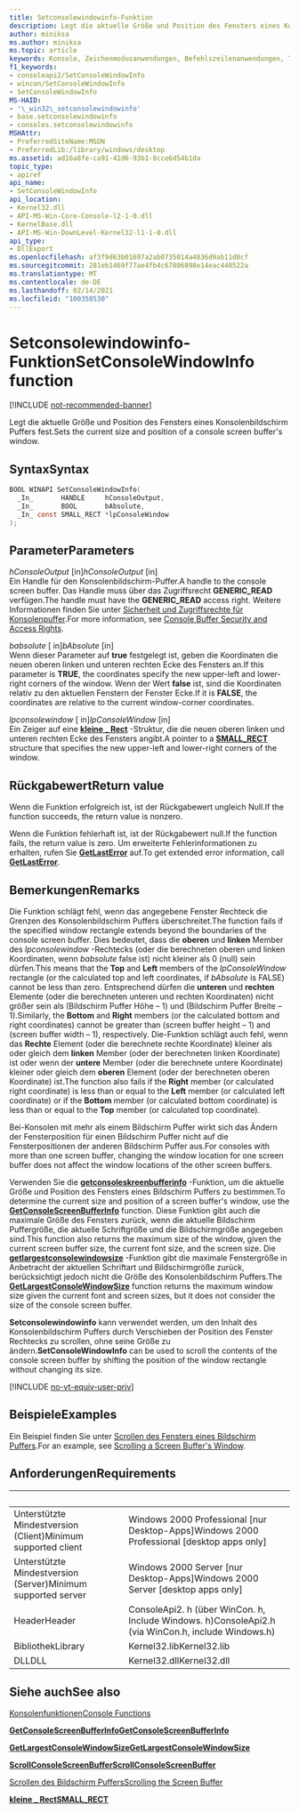 ```yaml
---
title: Setconsolewindowinfo-Funktion
description: Legt die aktuelle Größe und Position des Fensters eines Konsolenbildschirm Puffers fest.
author: miniksa
ms.author: miniksa
ms.topic: article
keywords: Konsole, Zeichenmodusanwendungen, Befehlszeilenanwendungen, Terminalanwendungen, Konsolen-API
f1_keywords:
- consoleapi2/SetConsoleWindowInfo
- wincon/SetConsoleWindowInfo
- SetConsoleWindowInfo
MS-HAID:
- '\_win32\_setconsolewindowinfo'
- base.setconsolewindowinfo
- consoles.setconsolewindowinfo
MSHAttr:
- PreferredSiteName:MSDN
- PreferredLib:/library/windows/desktop
ms.assetid: ad16a8fe-ca91-41d6-93b1-8cce6d54b1da
topic_type:
- apiref
api_name:
- SetConsoleWindowInfo
api_location:
- Kernel32.dll
- API-MS-Win-Core-Console-l2-1-0.dll
- KernelBase.dll
- API-MS-Win-DownLevel-Kernel32-l1-1-0.dll
api_type:
- DllExport
ms.openlocfilehash: af3f9d63b01697a2ab0735014a4836d9ab11d8cf
ms.sourcegitcommit: 281eb1469f77ae4fb4c67806898e14eac440522a
ms.translationtype: MT
ms.contentlocale: de-DE
ms.lasthandoff: 02/14/2021
ms.locfileid: "100358530"
---
```

# <a name="setconsolewindowinfo-function"></a><span data-ttu-id="1ef9c-104">Setconsolewindowinfo-Funktion</span><span class="sxs-lookup"><span data-stu-id="1ef9c-104">SetConsoleWindowInfo function</span></span>

[!INCLUDE [not-recommended-banner](./includes/not-recommended-banner.md)]

<span data-ttu-id="1ef9c-105">Legt die aktuelle Größe und Position des Fensters eines Konsolenbildschirm Puffers fest.</span><span class="sxs-lookup"><span data-stu-id="1ef9c-105">Sets the current size and position of a console screen buffer's window.</span></span>

## <a name="syntax"></a><span data-ttu-id="1ef9c-106">Syntax</span><span class="sxs-lookup"><span data-stu-id="1ef9c-106">Syntax</span></span>

```C
BOOL WINAPI SetConsoleWindowInfo(
  _In_       HANDLE     hConsoleOutput,
  _In_       BOOL       bAbsolute,
  _In_ const SMALL_RECT *lpConsoleWindow
);
```

## <a name="parameters"></a><span data-ttu-id="1ef9c-107">Parameter</span><span class="sxs-lookup"><span data-stu-id="1ef9c-107">Parameters</span></span>

<span data-ttu-id="1ef9c-108">*hConsoleOutput* \[in\]</span><span class="sxs-lookup"><span data-stu-id="1ef9c-108">*hConsoleOutput* \[in\]</span></span>  
<span data-ttu-id="1ef9c-109">Ein Handle für den Konsolenbildschirm-Puffer.</span><span class="sxs-lookup"><span data-stu-id="1ef9c-109">A handle to the console screen buffer.</span></span> <span data-ttu-id="1ef9c-110">Das Handle muss über das Zugriffsrecht **GENERIC\_READ** verfügen.</span><span class="sxs-lookup"><span data-stu-id="1ef9c-110">The handle must have the **GENERIC\_READ** access right.</span></span> <span data-ttu-id="1ef9c-111">Weitere Informationen finden Sie unter [Sicherheit und Zugriffsrechte für Konsolenpuffer](console-buffer-security-and-access-rights.md).</span><span class="sxs-lookup"><span data-stu-id="1ef9c-111">For more information, see [Console Buffer Security and Access Rights](console-buffer-security-and-access-rights.md).</span></span>

<span data-ttu-id="1ef9c-112">*babsolute* \[ in\]</span><span class="sxs-lookup"><span data-stu-id="1ef9c-112">*bAbsolute* \[in\]</span></span>  
<span data-ttu-id="1ef9c-113">Wenn dieser Parameter auf **true** festgelegt ist, geben die Koordinaten die neuen oberen linken und unteren rechten Ecke des Fensters an.</span><span class="sxs-lookup"><span data-stu-id="1ef9c-113">If this parameter is **TRUE**, the coordinates specify the new upper-left and lower-right corners of the window.</span></span> <span data-ttu-id="1ef9c-114">Wenn der Wert **false** ist, sind die Koordinaten relativ zu den aktuellen Fenstern der Fenster Ecke.</span><span class="sxs-lookup"><span data-stu-id="1ef9c-114">If it is **FALSE**, the coordinates are relative to the current window-corner coordinates.</span></span>

<span data-ttu-id="1ef9c-115">*lpconsolewindow* \[ in\]</span><span class="sxs-lookup"><span data-stu-id="1ef9c-115">*lpConsoleWindow* \[in\]</span></span>  
<span data-ttu-id="1ef9c-116">Ein Zeiger auf eine [**kleine \_ Rect**](small-rect-str.md) -Struktur, die die neuen oberen linken und unteren rechten Ecke des Fensters angibt.</span><span class="sxs-lookup"><span data-stu-id="1ef9c-116">A pointer to a [**SMALL\_RECT**](small-rect-str.md) structure that specifies the new upper-left and lower-right corners of the window.</span></span>

## <a name="return-value"></a><span data-ttu-id="1ef9c-117">Rückgabewert</span><span class="sxs-lookup"><span data-stu-id="1ef9c-117">Return value</span></span>

<span data-ttu-id="1ef9c-118">Wenn die Funktion erfolgreich ist, ist der Rückgabewert ungleich Null.</span><span class="sxs-lookup"><span data-stu-id="1ef9c-118">If the function succeeds, the return value is nonzero.</span></span>

<span data-ttu-id="1ef9c-119">Wenn die Funktion fehlerhaft ist, ist der Rückgabewert null.</span><span class="sxs-lookup"><span data-stu-id="1ef9c-119">If the function fails, the return value is zero.</span></span> <span data-ttu-id="1ef9c-120">Um erweiterte Fehlerinformationen zu erhalten, rufen Sie [**GetLastError**](/windows/win32/api/errhandlingapi/nf-errhandlingapi-getlasterror) auf.</span><span class="sxs-lookup"><span data-stu-id="1ef9c-120">To get extended error information, call [**GetLastError**](/windows/win32/api/errhandlingapi/nf-errhandlingapi-getlasterror).</span></span>

## <a name="remarks"></a><span data-ttu-id="1ef9c-121">Bemerkungen</span><span class="sxs-lookup"><span data-stu-id="1ef9c-121">Remarks</span></span>

<span data-ttu-id="1ef9c-122">Die Funktion schlägt fehl, wenn das angegebene Fenster Rechteck die Grenzen des Konsolenbildschirm Puffers überschreitet.</span><span class="sxs-lookup"><span data-stu-id="1ef9c-122">The function fails if the specified window rectangle extends beyond the boundaries of the console screen buffer.</span></span> <span data-ttu-id="1ef9c-123">Dies bedeutet, dass die **oberen** und **linken** Member des *lpconsolewindow* -Rechtecks (oder die berechneten oberen und linken Koordinaten, wenn *babsolute* false ist) nicht kleiner als 0 (null) sein dürfen.</span><span class="sxs-lookup"><span data-stu-id="1ef9c-123">This means that the **Top** and **Left** members of the *lpConsoleWindow* rectangle (or the calculated top and left coordinates, if *bAbsolute* is FALSE) cannot be less than zero.</span></span> <span data-ttu-id="1ef9c-124">Entsprechend dürfen die **unteren** und **rechten** Elemente (oder die berechneten unteren und rechten Koordinaten) nicht größer sein als (Bildschirm Puffer Höhe – 1) und (Bildschirm Puffer Breite – 1).</span><span class="sxs-lookup"><span data-stu-id="1ef9c-124">Similarly, the **Bottom** and **Right** members (or the calculated bottom and right coordinates) cannot be greater than (screen buffer height – 1) and (screen buffer width – 1), respectively.</span></span> <span data-ttu-id="1ef9c-125">Die-Funktion schlägt auch fehl, wenn das **Rechte** Element (oder die berechnete rechte Koordinate) kleiner als oder gleich dem **linken** Member (oder der berechneten linken Koordinate) ist oder wenn der **untere** Member (oder die berechnete untere Koordinate) kleiner oder gleich dem **oberen** Element (oder der berechneten oberen Koordinate) ist.</span><span class="sxs-lookup"><span data-stu-id="1ef9c-125">The function also fails if the **Right** member (or calculated right coordinate) is less than or equal to the **Left** member (or calculated left coordinate) or if the **Bottom** member (or calculated bottom coordinate) is less than or equal to the **Top** member (or calculated top coordinate).</span></span>

<span data-ttu-id="1ef9c-126">Bei-Konsolen mit mehr als einem Bildschirm Puffer wirkt sich das Ändern der Fensterposition für einen Bildschirm Puffer nicht auf die Fensterpositionen der anderen Bildschirm Puffer aus.</span><span class="sxs-lookup"><span data-stu-id="1ef9c-126">For consoles with more than one screen buffer, changing the window location for one screen buffer does not affect the window locations of the other screen buffers.</span></span>

<span data-ttu-id="1ef9c-127">Verwenden Sie die [**getconsoleskreenbufferinfo**](getconsolescreenbufferinfo.md) -Funktion, um die aktuelle Größe und Position des Fensters eines Bildschirm Puffers zu bestimmen.</span><span class="sxs-lookup"><span data-stu-id="1ef9c-127">To determine the current size and position of a screen buffer's window, use the [**GetConsoleScreenBufferInfo**](getconsolescreenbufferinfo.md) function.</span></span> <span data-ttu-id="1ef9c-128">Diese Funktion gibt auch die maximale Größe des Fensters zurück, wenn die aktuelle Bildschirm Puffergröße, die aktuelle Schriftgröße und die Bildschirmgröße angegeben sind.</span><span class="sxs-lookup"><span data-stu-id="1ef9c-128">This function also returns the maximum size of the window, given the current screen buffer size, the current font size, and the screen size.</span></span> <span data-ttu-id="1ef9c-129">Die [**getlargestconsolewindowsize**](getlargestconsolewindowsize.md) -Funktion gibt die maximale Fenstergröße in Anbetracht der aktuellen Schriftart und Bildschirmgröße zurück, berücksichtigt jedoch nicht die Größe des Konsolenbildschirm Puffers.</span><span class="sxs-lookup"><span data-stu-id="1ef9c-129">The [**GetLargestConsoleWindowSize**](getlargestconsolewindowsize.md) function returns the maximum window size given the current font and screen sizes, but it does not consider the size of the console screen buffer.</span></span>

<span data-ttu-id="1ef9c-130">**Setconsolewindowinfo** kann verwendet werden, um den Inhalt des Konsolenbildschirm Puffers durch Verschieben der Position des Fenster Rechtecks zu scrollen, ohne seine Größe zu ändern.</span><span class="sxs-lookup"><span data-stu-id="1ef9c-130">**SetConsoleWindowInfo** can be used to scroll the contents of the console screen buffer by shifting the position of the window rectangle without changing its size.</span></span>

[!INCLUDE [no-vt-equiv-user-priv](./includes/no-vt-equiv-user-priv.md)]

## <a name="examples"></a><span data-ttu-id="1ef9c-131">Beispiele</span><span class="sxs-lookup"><span data-stu-id="1ef9c-131">Examples</span></span>

<span data-ttu-id="1ef9c-132">Ein Beispiel finden Sie unter [Scrollen des Fensters eines Bildschirm Puffers](scrolling-a-screen-buffer-s-window.md).</span><span class="sxs-lookup"><span data-stu-id="1ef9c-132">For an example, see [Scrolling a Screen Buffer's Window](scrolling-a-screen-buffer-s-window.md).</span></span>

## <a name="requirements"></a><span data-ttu-id="1ef9c-133">Anforderungen</span><span class="sxs-lookup"><span data-stu-id="1ef9c-133">Requirements</span></span>

| &nbsp; | &nbsp; |
|-|-|
| <span data-ttu-id="1ef9c-134">Unterstützte Mindestversion (Client)</span><span class="sxs-lookup"><span data-stu-id="1ef9c-134">Minimum supported client</span></span> | <span data-ttu-id="1ef9c-135">Windows 2000 Professional \[nur Desktop-Apps\]</span><span class="sxs-lookup"><span data-stu-id="1ef9c-135">Windows 2000 Professional \[desktop apps only\]</span></span> |
| <span data-ttu-id="1ef9c-136">Unterstützte Mindestversion (Server)</span><span class="sxs-lookup"><span data-stu-id="1ef9c-136">Minimum supported server</span></span> | <span data-ttu-id="1ef9c-137">Windows 2000 Server \[nur Desktop-Apps\]</span><span class="sxs-lookup"><span data-stu-id="1ef9c-137">Windows 2000 Server \[desktop apps only\]</span></span> |
| <span data-ttu-id="1ef9c-138">Header</span><span class="sxs-lookup"><span data-stu-id="1ef9c-138">Header</span></span> | <span data-ttu-id="1ef9c-139">ConsoleApi2. h (über WinCon. h, Include Windows. h)</span><span class="sxs-lookup"><span data-stu-id="1ef9c-139">ConsoleApi2.h (via WinCon.h, include Windows.h)</span></span> |
| <span data-ttu-id="1ef9c-140">Bibliothek</span><span class="sxs-lookup"><span data-stu-id="1ef9c-140">Library</span></span> | <span data-ttu-id="1ef9c-141">Kernel32.lib</span><span class="sxs-lookup"><span data-stu-id="1ef9c-141">Kernel32.lib</span></span> |
| <span data-ttu-id="1ef9c-142">DLL</span><span class="sxs-lookup"><span data-stu-id="1ef9c-142">DLL</span></span> | <span data-ttu-id="1ef9c-143">Kernel32.dll</span><span class="sxs-lookup"><span data-stu-id="1ef9c-143">Kernel32.dll</span></span> |

## <a name="see-also"></a><span data-ttu-id="1ef9c-144">Siehe auch</span><span class="sxs-lookup"><span data-stu-id="1ef9c-144">See also</span></span>

[<span data-ttu-id="1ef9c-145">Konsolenfunktionen</span><span class="sxs-lookup"><span data-stu-id="1ef9c-145">Console Functions</span></span>](console-functions.md)

[<span data-ttu-id="1ef9c-146">**GetConsoleScreenBufferInfo**</span><span class="sxs-lookup"><span data-stu-id="1ef9c-146">**GetConsoleScreenBufferInfo**</span></span>](getconsolescreenbufferinfo.md)

[<span data-ttu-id="1ef9c-147">**GetLargestConsoleWindowSize**</span><span class="sxs-lookup"><span data-stu-id="1ef9c-147">**GetLargestConsoleWindowSize**</span></span>](getlargestconsolewindowsize.md)

[<span data-ttu-id="1ef9c-148">**ScrollConsoleScreenBuffer**</span><span class="sxs-lookup"><span data-stu-id="1ef9c-148">**ScrollConsoleScreenBuffer**</span></span>](scrollconsolescreenbuffer.md)

[<span data-ttu-id="1ef9c-149">Scrollen des Bildschirm Puffers</span><span class="sxs-lookup"><span data-stu-id="1ef9c-149">Scrolling the Screen Buffer</span></span>](scrolling-the-screen-buffer.md)

[<span data-ttu-id="1ef9c-150">**kleine \_ Rect**</span><span class="sxs-lookup"><span data-stu-id="1ef9c-150">**SMALL\_RECT**</span></span>](small-rect-str.md)